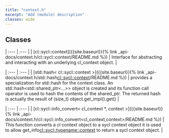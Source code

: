 ```yaml
---
title: "context.h"
excerpt: "Add (module) description"
classes: wide
---
```


## Classes

| :--- | :--- |
| [cl::sycl::context]({{site.baseurl}}{% link _api-docs/context.h/cl::sycl::context/README.md %}) | Interface for abstracting and interacting with an underlying cl_context object.  |


| :--- | :--- |
| [std::hash< cl::sycl::context >]({{site.baseurl}}{% link _api-docs/context.h/std::hash<cl::sycl::context>/README.md %}) | provides a specialization for std::hash for the context class. An std::hash<std::shared_ptr<...>> object is created and its function call operator is used to hash the contents of the shared_ptr. The returned hash is actually the result of (size_t) object.get_impl().get()  |


| :--- | :--- |
| [cl::sycl::info_convert< cl_context *, context >]({{site.baseurl}}{% link _api-docs/context.h/cl::sycl::info_convert<cl_context,context>/README.md %}) | This function converts a cl context object to a sycl context object it is used to allow get_info<cl::sycl::typename::context> to return a sycl context object.  |
